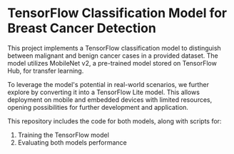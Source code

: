 # TensorFlow Classification Model for Breast Cancer Detection
This project implements a TensorFlow classification model to distinguish between malignant and benign cancer cases in a provided dataset. The model utilizes MobileNet v2, a pre-trained model stored on TensorFlow Hub, for transfer learning.

To leverage the model's potential in real-world scenarios, we further explore by converting it into a TensorFlow Lite model. This allows deployment on mobile and embedded devices with limited resources, opening possibilities for further development and application.

This repository includes the code for both models, along with scripts for:
1. Training the TensorFlow model
2. Evaluating both models performance
